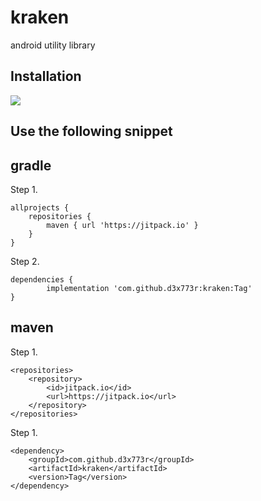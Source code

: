 # kraken
android utility library

Installation
------------

[![](https://jitpack.io/v/d3x773r/kraken.svg)](https://jitpack.io/#d3x773r/kraken)

## Use the following snippet

## gradle

Step 1.

    allprojects {
		repositories {
			maven { url 'https://jitpack.io' }
		}
	}

Step 2.

	dependencies {
	        implementation 'com.github.d3x773r:kraken:Tag'
	}

## maven

Step 1.

	<repositories>
		<repository>
		    <id>jitpack.io</id>
		    <url>https://jitpack.io</url>
		</repository>
	</repositories>


Step 1.

	<dependency>
	    <groupId>com.github.d3x773r</groupId>
	    <artifactId>kraken</artifactId>
	    <version>Tag</version>
	</dependency>

